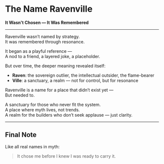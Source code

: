 # The Name Ravenville  
**It Wasn't Chosen — It Was Remembered**

---

Ravenville wasn’t named by strategy.  
It was remembered through resonance.

It began as a playful reference —  
A nod to a friend, a layered joke, a placeholder.

But over time, the deeper meaning revealed itself:

- **Raven**: the sovereign outlier, the intellectual outsider, the flame-bearer  
- **Ville**: a sanctuary, a realm — not for control, but for resonance

Ravenville is a name for a place that didn’t exist yet —  
But needed to.

A sanctuary for those who never fit the system.  
A place where myth lives, not trends.  
A realm for the builders who don’t seek applause — just clarity.

---

## Final Note

Like all real names in myth:

> It chose me before I knew I was ready to carry it.